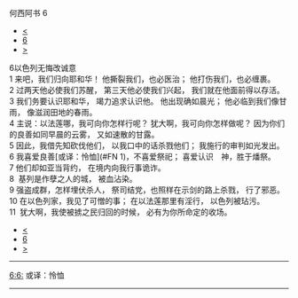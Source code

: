 ﻿





 何西阿书 6




* [<](bible/HOS05.md)
* [6](bible/HOS.md)
* [>](bible/HOS07.md)



 
6以色列无悔改诚意  
1 来吧，我们归向耶和华！ 他撕裂我们，也必医治； 他打伤我们，也必缠裹。  
2 过两天他必使我们苏醒， 第三天他必使我们兴起， 我们就在他面前得以存活。  
3 我们务要认识耶和华， 竭力追求认识他。 他出现确如晨光； 他必临到我们像甘雨， 像滋润田地的春雨。     
4 主说：以法莲哪，我可向你怎样行呢？ 犹大啊，我可向你怎样做呢？ 因为你们的良善如同早晨的云雾， 又如速散的甘露。  
5 因此，我借先知砍伐他们， 以我口中的话杀戮他们； 我施行的审判如光发出。  
6 我喜爱良善[或译：怜恤](#FN
1)，不喜爱祭祀； 喜爱认识　神，胜于燔祭。     
7 他们却如亚当背约， 在境内向我行事诡诈。  
8  基列是作孽之人的城， 被血沾染。  
9 强盗成群，怎样埋伏杀人， 祭司结党，也照样在示剑的路上杀戮， 行了邪恶。  
10 在以色列家，我见了可憎的事； 在以法莲那里有淫行， 以色列被玷污。     
11  犹大啊，我使被掳之民归回的时候， 必有为你所命定的收场。 
* [<](bible/HOS05.md)
* [6](bible/HOS.md)
* [>](bible/HOS07.md)





---


[6:6:](#V6)
或译：怜恤




---









